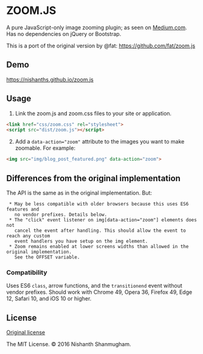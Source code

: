 # ZOOM.JS

A pure JavaScript-only image zooming plugin; as seen on [Medium.com](https://medium.com/designing-medium/image-zoom-on-medium-24d146fc0c20). Has no dependencies on jQuery or Bootstrap.

This is a port of the original version by @fat: <https://github.com/fat/zoom.js>

## Demo

<https://nishanths.github.io/zoom.js>

## Usage

1. Link the zoom.js and zoom.css files to your site or application.

  ```html
  <link href="css/zoom.css" rel="stylesheet">
  <script src="dist/zoom.js"></script>
  ```

2. Add a `data-action="zoom"` attribute to the images you want to make zoomable. For example:

  ```html
  <img src="img/blog_post_featured.png" data-action="zoom">
  ```

## Differences from the original implementation

The API is the same as in the original implementation. But:

```
 * May be less compatible with older browsers because this uses ES6 features and
   no vendor prefixes. Details below.
 * The "click" event listener on img[data-action="zoom"] elements does not 
   cancel the event after handling. This should allow the event to reach any custom
   event handlers you have setup on the img element.
 * Zoom remains enabled at lower screens widths than allowed in the original implementation. 
   See the OFFSET variable.
```

### Compatibility

Uses ES6 `class`, arrow functions, and the `transitionend` event without vendor prefixes. Should work with Chrome 49, Opera 36, Firefox 49, Edge 12, Safari 10, and iOS 10 or higher.


## License

[Original license](https://raw.githubusercontent.com/fat/zoom.js/master/MIT-LICENSE.txt)

The MIT License. © 2016 Nishanth Shanmugham.
